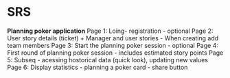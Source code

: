 # SRS
**Planning poker application**
Page 1: Loing- registration - optional
Page 2: User story details (ticket) + Manager and user stories - When creating add team members
Page 3: Start the planning poker session - optional
Page 4: First round of planning poker session - includes estimated story points
Page 5: Subseq - acessing hostorical data (quick look), updating new values
Page 6: Display statistics - planning a poker card - share button
